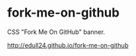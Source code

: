 fork-me-on-github
=================

CSS "Fork Me On GitHub" banner.

http://edull24.github.io/fork-me-on-github
